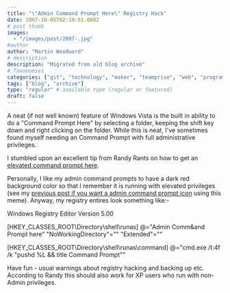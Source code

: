 ```yaml
---
title: "\"Admin Command Prompt Here\" Registry Hack"
date: 2007-10-05T02:19:51.000Z
# post thumb
images:
  - "/images/post/2007-.jpg"
#author
author: "Martin Woodward"
# description
description: "Migrated from old blog archive"
# Taxonomies
categories: ["git", "technology", "maker", "teamprise", "web", "programming", "personal"]
tags: ["blog", "archive"]
type: "regular" # available type (regular or featured)
draft: false
---
```

A neat (if not well known) feature of Windows Vista is the built in ability to do a "Command Prompt Here" by selecting a folder, keeping the shift key down and right clicking on the folder.  While this is neat, I've sometimes found myself needing an Command Prompt with full administrative privileges. 

I stumbled upon an excellent tip from Randy Rants on how to get an [elevated command prompt here](http://www.randyrants.com/2007/02/vista_tip_eleva.html).   

Personally, I like my admin command prompts to have a dark red background color so that I remember it is running with elevated privileges (see my [previous post if you want a admin command prompt icon](http://www.woodwardweb.com/vista/000349.html) using this meme).  Anyway, my registry entires look something like:-  

Windows Registry Editor Version 5.00  

[HKEY_CLASSES_ROOT\Directory\shell\runas]
@="Admin Comm&and Prompt here"
"NoWorkingDirectory"=""
"Extended"=""  

[HKEY_CLASSES_ROOT\Directory\shell\runas\command]
@="cmd.exe /t:4f /k \"pushd %L && title Command Prompt\"" 

Have fun - usual warnings about registry hacking and backing up etc. According to Randy this should also work for XP users who run with non-Admin privileges.